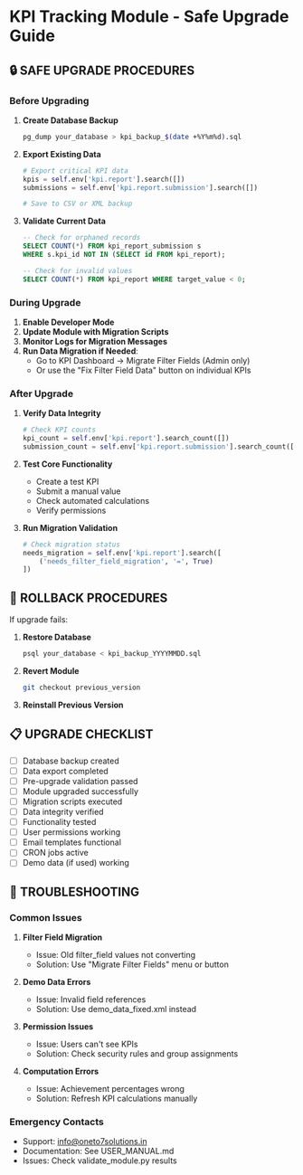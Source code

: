 # KPI Tracking Module - Safe Upgrade Guide

## 🔒 SAFE UPGRADE PROCEDURES

### Before Upgrading

1. **Create Database Backup**
   ```bash
   pg_dump your_database > kpi_backup_$(date +%Y%m%d).sql
   ```

2. **Export Existing Data**
   ```python
   # Export critical KPI data
   kpis = self.env['kpi.report'].search([])
   submissions = self.env['kpi.report.submission'].search([])
   
   # Save to CSV or XML backup
   ```

3. **Validate Current Data**
   ```sql
   -- Check for orphaned records
   SELECT COUNT(*) FROM kpi_report_submission s 
   WHERE s.kpi_id NOT IN (SELECT id FROM kpi_report);
   
   -- Check for invalid values
   SELECT COUNT(*) FROM kpi_report WHERE target_value < 0;
   ```

### During Upgrade

1. **Enable Developer Mode**
2. **Update Module with Migration Scripts**
3. **Monitor Logs for Migration Messages**
4. **Run Data Migration if Needed**:
   - Go to KPI Dashboard → Migrate Filter Fields (Admin only)
   - Or use the "Fix Filter Field Data" button on individual KPIs

### After Upgrade

1. **Verify Data Integrity**
   ```python
   # Check KPI counts
   kpi_count = self.env['kpi.report'].search_count([])
   submission_count = self.env['kpi.report.submission'].search_count([])
   ```

2. **Test Core Functionality**
   - Create a test KPI
   - Submit a manual value
   - Check automated calculations
   - Verify permissions

3. **Run Migration Validation**
   ```python
   # Check migration status
   needs_migration = self.env['kpi.report'].search([
       ('needs_filter_field_migration', '=', True)
   ])
   ```

## 🚨 ROLLBACK PROCEDURES

If upgrade fails:

1. **Restore Database**
   ```bash
   psql your_database < kpi_backup_YYYYMMDD.sql
   ```

2. **Revert Module**
   ```bash
   git checkout previous_version
   ```

3. **Reinstall Previous Version**

## 📋 UPGRADE CHECKLIST

- [ ] Database backup created
- [ ] Data export completed
- [ ] Pre-upgrade validation passed
- [ ] Module upgraded successfully
- [ ] Migration scripts executed
- [ ] Data integrity verified
- [ ] Functionality tested
- [ ] User permissions working
- [ ] Email templates functional
- [ ] CRON jobs active
- [ ] Demo data (if used) working

## 🔧 TROUBLESHOOTING

### Common Issues

1. **Filter Field Migration**
   - Issue: Old filter_field values not converting
   - Solution: Use "Migrate Filter Fields" menu or button

2. **Demo Data Errors**
   - Issue: Invalid field references
   - Solution: Use demo_data_fixed.xml instead

3. **Permission Issues**
   - Issue: Users can't see KPIs
   - Solution: Check security rules and group assignments

4. **Computation Errors**
   - Issue: Achievement percentages wrong
   - Solution: Refresh KPI calculations manually

### Emergency Contacts
- Support: info@oneto7solutions.in
- Documentation: See USER_MANUAL.md
- Issues: Check validate_module.py results
